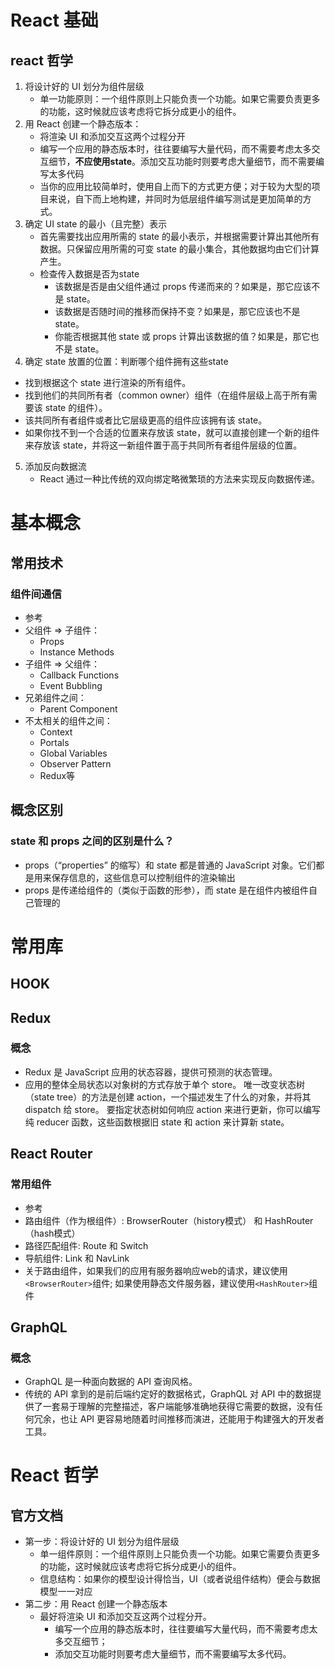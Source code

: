 # React 基础
## react 哲学
1. 将设计好的 UI 划分为组件层级
   - 单一功能原则：一个组件原则上只能负责一个功能。如果它需要负责更多的功能，这时候就应该考虑将它拆分成更小的组件。
2. 用 React 创建一个静态版本：
   - 将渲染 UI 和添加交互这两个过程分开
   - 编写一个应用的静态版本时，往往要编写大量代码，而不需要考虑太多交互细节，**不应使用state**。添加交互功能时则要考虑大量细节，而不需要编写太多代码
   - 当你的应用比较简单时，使用自上而下的方式更方便；对于较为大型的项目来说，自下而上地构建，并同时为低层组件编写测试是更加简单的方式。
3. 确定 UI state 的最小（且完整）表示
   - 首先需要找出应用所需的 state 的最小表示，并根据需要计算出其他所有数据。只保留应用所需的可变 state 的最小集合，其他数据均由它们计算产生。
   - 检查传入数据是否为state
     - 该数据是否是由父组件通过 props 传递而来的？如果是，那它应该不是 state。
     - 该数据是否随时间的推移而保持不变？如果是，那它应该也不是 state。
     - 你能否根据其他 state 或 props 计算出该数据的值？如果是，那它也不是 state。
4. 确定 state 放置的位置：判断哪个组件拥有这些state
  - 找到根据这个 state 进行渲染的所有组件。
  - 找到他们的共同所有者（common owner）组件（在组件层级上高于所有需要该 state 的组件）。
  - 该共同所有者组件或者比它层级更高的组件应该拥有该 state。
  - 如果你找不到一个合适的位置来存放该 state，就可以直接创建一个新的组件来存放该 state，并将这一新组件置于高于共同所有者组件层级的位置。
5. 添加反向数据流
   - React 通过一种比传统的双向绑定略微繁琐的方法来实现反向数据传递。
# 基本概念
## 常用技术
### 组件间通信
- <a src="https://segmentfault.com/a/1190000023585646">参考</a>
- 父组件 => 子组件：
  - Props
  - Instance Methods
- 子组件 => 父组件：
  - Callback Functions
  - Event Bubbling
- 兄弟组件之间：
  - Parent Component
- 不太相关的组件之间：
  - Context
  - Portals
  - Global Variables
  - Observer Pattern
  - Redux等
## 概念区别
### state 和 props 之间的区别是什么？
- props（“properties” 的缩写）和 state 都是普通的 JavaScript 对象。它们都是用来保存信息的，这些信息可以控制组件的渲染输出
- props 是传递给组件的（类似于函数的形参），而 state 是在组件内被组件自己管理的
# 常用库
## HOOK
## Redux
### 概念
- Redux 是 JavaScript 应用的状态容器，提供可预测的状态管理。
- 应用的整体全局状态以对象树的方式存放于单个 store。 唯一改变状态树（state tree）的方法是创建 action，一个描述发生了什么的对象，并将其 dispatch 给 store。 要指定状态树如何响应 action 来进行更新，你可以编写纯 reducer 函数，这些函数根据旧 state 和 action 来计算新 state。
## React Router
### 常用组件
- <a src="https://juejin.cn/post/6844904031857410062">参考</a>
- 路由组件（作为根组件）: BrowserRouter（history模式） 和 HashRouter（hash模式）
- 路径匹配组件: Route 和 Switch
- 导航组件: Link 和 NavLink
- 关于路由组件，如果我们的应用有服务器响应web的请求，建议使用`<BrowserRouter>`组件; 如果使用静态文件服务器，建议使用`<HashRouter>`组件
## GraphQL
### 概念
- GraphQL 是一种面向数据的 API 查询风格。
- 传统的 API 拿到的是前后端约定好的数据格式，GraphQL 对 API 中的数据提供了一套易于理解的完整描述，客户端能够准确地获得它需要的数据，没有任何冗余，也让 API 更容易地随着时间推移而演进，还能用于构建强大的开发者工具。
# React 哲学
## 官方文档
- 第一步：将设计好的 UI 划分为组件层级
  - 单一组件原则：一个组件原则上只能负责一个功能。如果它需要负责更多的功能，这时候就应该考虑将它拆分成更小的组件。
  - 信息结构：如果你的模型设计得恰当，UI（或者说组件结构）便会与数据模型一一对应
- 第二步：用 React 创建一个静态版本
  - 最好将渲染 UI 和添加交互这两个过程分开。
    - 编写一个应用的静态版本时，往往要编写大量代码，而不需要考虑太多交互细节；
    - 添加交互功能时则要考虑大量细节，而不需要编写太多代码。
